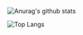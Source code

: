 ###
![Anurag's github stats](https://github-readme-stats.vercel.app/api?username=rodrigoptu12&count_private=true&theme=cobalt )

![Top Langs](https://readme-stats-cfgj2cxdy.vercel.app/api/top-langs/?username=rodrigoptu12&hide=php&theme=tokyonight)
<!--
**rodrigoptu12/rodrigoptu12** is a ✨ _special_ ✨ repository because its `README.md` (this file) appears on your GitHub profile.

Here are some ideas to get you started:

- 🔭 I’m currently working on HTML 5, CSS 3, C...
- 🌱 I’m currently learning React Js...
-->

